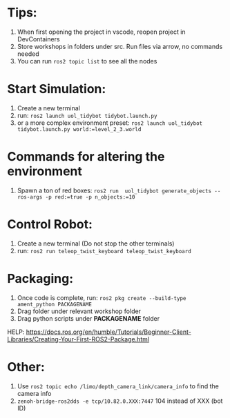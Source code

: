 # Tips: 
1. When first opening the project in vscode, reopen project in DevContainers
2. Store workshops in folders under src. Run files via arrow, no commands needed
3. You can run `ros2 topic list` to see all the nodes

# Start Simulation:
1. Create a new terminal
2. run: `ros2 launch uol_tidybot tidybot.launch.py`
2. or a more complex environment preset: `ros2 launch uol_tidybot tidybot.launch.py world:=level_2_3.world`

# Commands for altering the environment
1. Spawn a ton of red boxes: `ros2 run  uol_tidybot generate_objects --ros-args -p red:=true -p n_objects:=10`

# Control Robot:
1. Create a new terminal (Do not stop the other terminals)
2. run: `ros2 run teleop_twist_keyboard teleop_twist_keyboard`

# Packaging:
1. Once code is complete, run:
`ros2 pkg create --build-type ament_python PACKAGENAME`
2. Drag folder under relevant workshop folder
3. Drag python scripts under **PACKAGENAME** folder

HELP: https://docs.ros.org/en/humble/Tutorials/Beginner-Client-Libraries/Creating-Your-First-ROS2-Package.html

# Other:
1. Use `ros2 topic echo /limo/depth_camera_link/camera_info` to find the camera info
1. `zenoh-bridge-ros2dds -e tcp/10.82.0.XXX:7447`
104 instead of XXX (bot ID)